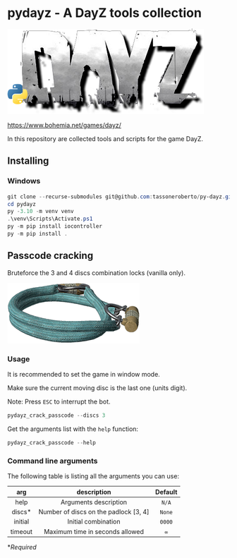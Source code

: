 # pydayz - A DayZ tools collection

![detection](preview/logo.png)

<https://www.bohemia.net/games/dayz/>

In this repository are collected tools and scripts for the game DayZ.

## Installing

### Windows

```powershell
git clone --recurse-submodules git@github.com:tassoneroberto/py-dayz.git
cd pydayz
py -3.10 -m venv venv
.\venv\Scripts\Activate.ps1
py -m pip install iocontroller
py -m pip install .
```

## Passcode cracking

Bruteforce the 3 and 4 discs combination locks (vanilla only).

![detection](preview/combination_lock_green.png)

### Usage

It is recommended to set the game in window mode.

Make sure the current moving disc is the last one (units digit).

Note: Press `ESC` to interrupt the bot.

```powershell
pydayz_crack_passcode --discs 3
```

Get the arguments list with the `help` function:

```powershell
pydayz_crack_passcode --help
```

### Command line arguments

The following table is listing all the arguments you can use:

| arg           |  description      | Default |
|:-------------:|:-----------------:|:-------:|
| help          | Arguments description | `N/A` |
| discs*        | Number of discs on the padlock [3, 4] | `None` |
| initial       | Initial combination | `0000` |
| timeout       | Maximum time in seconds allowed | `∞` |

**Required*
